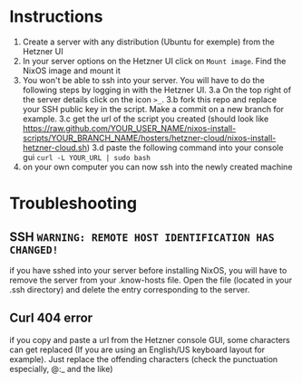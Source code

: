 # Instructions

1. Create a server with any distribution (Ubuntu for exemple) from the Hetzner UI
2. In your server options on the Hetzner UI click on `Mount image`. Find the NixOS image and mount it
3. You won't be able to ssh into your server. You will have to do the following steps by logging in with the Hetzner UI.
  3.a On the top right of the server details click on the icon `>_`.
  3.b fork this repo and replace your SSH public key in the script. Make a commit on a new branch for example.
  3.c get the url of the script you created (should look like https://raw.github.com/YOUR_USER_NAME/nixos-install-scripts/YOUR_BRANCH_NAME/hosters/hetzner-cloud/nixos-install-hetzner-cloud.sh)
  3.d paste the following command into your console gui `curl -L YOUR_URL | sudo bash`
4. on your own computer you can now ssh into the newly created machine

# Troubleshooting

## SSH `WARNING: REMOTE HOST IDENTIFICATION HAS CHANGED!`

if you have sshed into your server before installing NixOS, you will have to remove the server from your .know-hosts file.
Open the file (located in your .ssh directory) and delete the entry corresponding to the server.

## Curl 404 error

if you copy and paste a url from the Hetzner console GUI, some characters can get replaced (If you are using an English/US keyboard layout for example). Just replace the offending characters (check the punctuation especially, @:_ and the like)
